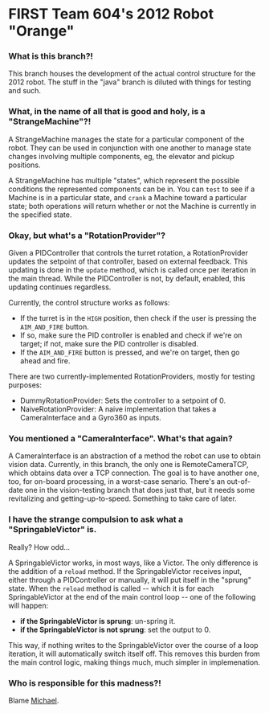 FIRST Team 604's 2012 Robot "Orange"
====================================

### What is this branch?!

This branch houses the development of the actual control structure for the 2012 robot. The stuff in the "java" branch is diluted with things for testing and such.

### What, in the name of all that is good and holy, is a "StrangeMachine"?!

A StrangeMachine manages the state for a particular component of the robot. They can be used in conjunction with one another to manage state changes involving multiple components, eg, the elevator and pickup positions.

A StrangeMachine has multiple "states", which represent the possible conditions the represented components can be in. You can `test` to see if a Machine is in a particular state, and `crank` a Machine toward a particular state; both operations will return whether or not the Machine is currently in the specified state.

### Okay, but what's a "RotationProvider"?

Given a PIDController that controls the turret rotation, a RotationProvider updates the setpoint of that controller, based on external feedback. This updating is done in the `update` method, which is called once per iteration in the main thread. While the PIDController is not, by default, enabled, this updating continues regardless.

Currently, the control structure works as follows:

 - If the turret is in the `HIGH` position, then check if the user is pressing the `AIM_AND_FIRE` button.
 - If so, make sure the PID controller is enabled and check if we're on target; if not, make sure the PID controller is disabled.
 - If the `AIM_AND_FIRE` button is pressed, and we're on target, then go ahead and fire.

There are two currently-implemented RotationProviders, mostly for testing purposes:

 - DummyRotationProvider: Sets the controller to a setpoint of 0.
 - NaiveRotationProvider: A naive implementation that takes a CameraInterface and a Gyro360 as inputs.

### You mentioned a "CameraInterface". What's that again?

A CameraInterface is an abstraction of a method the robot can use to obtain vision data. Currently, in this branch, the only one is RemoteCameraTCP, which obtains data over a TCP connection. The goal is to have another one, too, for on-board processing, in a worst-case senario. There's an out-of-date one in the vision-testing branch that does just that, but it needs some revitalizing and getting-up-to-speed. Something to take care of later.

### I have the strange compulsion to ask what a "SpringableVictor" is.

Really? How odd...

A SpringableVictor works, in most ways, like a Victor. The only difference is the addition of a `reload` method. If the SpringableVictor receives input, either through a PIDController or manually, it will put itself in the "sprung" state. When the `reload` method is called -- which it is for each SpringableVictor at the end of the main control loop -- one of the following will happen:

 - **if the SpringableVictor is sprung**: un-spring it.
 - **if the SpringableVictor is not sprung**: set the output to 0.

 This way, if nothing writes to the SpringableVictor over the course of a loop iteration, it will automatically switch itself off. This removes this burden from the main control logic, making things much, much simpler in implemenation.

### Who is responsible for this madness?!

Blame [Michael](mailto:mdsmtp@gmail.com).
